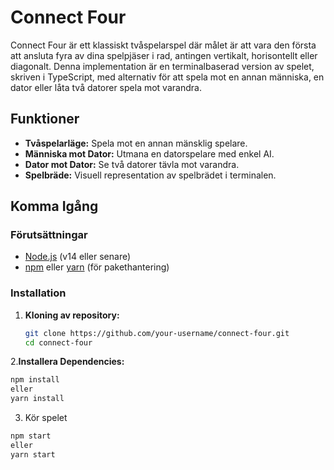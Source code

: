 # Connect Four

Connect Four är ett klassiskt tvåspelarspel där målet är att vara den första att ansluta fyra av dina spelpjäser i rad, antingen vertikalt, horisontellt eller diagonalt. Denna implementation är en terminalbaserad version av spelet, skriven i TypeScript, med alternativ för att spela mot en annan människa, en dator eller låta två datorer spela mot varandra.

## Funktioner

- **Tvåspelarläge:** Spela mot en annan mänsklig spelare.
- **Människa mot Dator:** Utmana en datorspelare med enkel AI.
- **Dator mot Dator:** Se två datorer tävla mot varandra.
- **Spelbräde:** Visuell representation av spelbrädet i terminalen.

## Komma Igång

### Förutsättningar

- [Node.js](https://nodejs.org/) (v14 eller senare)
- [npm](https://www.npmjs.com/) eller [yarn](https://yarnpkg.com/) (för pakethantering)

### Installation

1. **Kloning av repository:**

   ```bash
   git clone https://github.com/your-username/connect-four.git
   cd connect-four
   ```

2.**Installera Dependencies:**

```bash
npm install
eller
yarn install
```

3. Kör spelet

```bash
npm start
eller
yarn start
```
